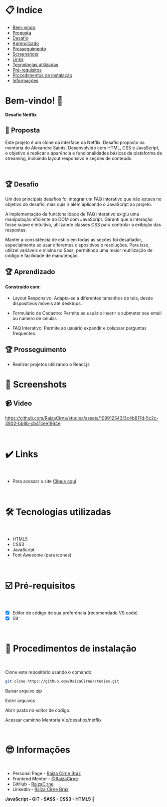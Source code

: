 # 📋 Indíce

- [Bem-vindo](#id01)
- [Proposta](#id02)
- [Desafio](#id03)
- [Aprendizado](#id04)
- [Prosseguimento](id05)
- [Screenshots](#id06)
- [Links](#id07)
- [Tecnologias utilizadas](#id08)
- [Pré-requisitos](#id09)
- [Procedimentos de instalação](#id010)
- [Informações](#id011)

# Bem-vindo! 👋 <a name="id01"></a>

**Desafio Netflix**
<br />

## 🚀 Proposta <a name="id02"></a>

Este projeto é um clone da interface da Netflix. Desafio proposto na mentoria do Alexandre Saints. Desenvolvido com HTML, CSS e JavaScript, o objetivo é replicar a aparência e funcionalidades básicas da plataforma de streaming, incluindo layout responsivo e seções de conteúdo.

<br />

## :trophy: Desafio <a name="#id03"></a>

Um dos principais desafios foi integrar um FAQ interativo que não estava no objetivo do desafio, mas quis ir além aplicando o JavaScript ao projeto.

A implementação da funcionalidade de FAQ interativo exigiu uma manipulação eficiente do DOM com JavaScript. Garanti que a interação fosse suave e intuitiva, utilizando classes CSS para controlar a exibição das respostas.

Manter a consistência de estilo em todas as seções foi desafiador, especialmente ao usar diferentes dispositivos e resoluções. Para isso, utilizei variáveis e mixins no Sass, permitindo uma maior reutilização de código e facilidade de manutenção.

## :trophy: Aprendizado <a name="#id04"></a>

#### Construído com:

- Layout Responsivo: Adapta-se a diferentes tamanhos de tela, desde dispositivos móveis até desktops.

- Formulário de Cadastro: Permite ao usuário inserir e submeter seu email ou número de celular.

- FAQ Interativo: Permite ao usuário expandir e colapsar perguntas frequentes.

## :trophy: Prosseguimento <a name="id05"></a>

- Realizar projetos utilizando o React.js

# :camera_flash: Screenshots <a name="id06"></a>

## :video_camera: Video

https://github.com/RaizaCirne/studies/assets/109912543/3c4b917d-5c2c-4802-bb6b-cb41cee1964e

<br />

# :heavy_check_mark: Links <a name="id07"></a>

<br />

- Para acessar o site [Clique aqui](https://664cc0f62eda7e00a01f7844--beamish-lily-dfb26a.netlify.app/)

<br />

# 🛠 Tecnologias utilizadas <a name="id08"></a>

<br />

- HTML5
- CSS3
- JavaScript
- Font Awesome (para ícones)

<br />

# ☑️ Pré-requisitos <a name="id09"></a>

<br />

- [x] Editor de código de sua preferência (recomendado VS code)
- [x] Git

<br />

# 📝 Procedimentos de instalação <a name="id010"></a>

<br />

Clone este repositório usando o comando:

```bash
git clone https://github.com/RaizaCirne/studies.git
```

Baixar arquivo zip

Extrir arquivos

Abrir pasta no editor de código.

Acessar caminho Mentoria Vip/desafios/netflix

<br />

# :sunglasses: Informações <a name="id011"></a>

<br />

- Personal Page - [Raíza Cirne Braz](https://664cc0f62eda7e00a01f7844--beamish-lily-dfb26a.netlify.app/)
- Frontend Mentor - [@RaizaCirne](https://www.frontendmentor.io/profile/RaizaCirne)
- GitHub - [RaizaCirne](https://github.com/RaizaCirne)
- LinkedIn - [Raíza Cirne Braz](https://www.linkedin.com/in/ra%C3%ADzacirne/)

**JavaScript - GIT - SASS - CSS3 - HTML5** 🚀
